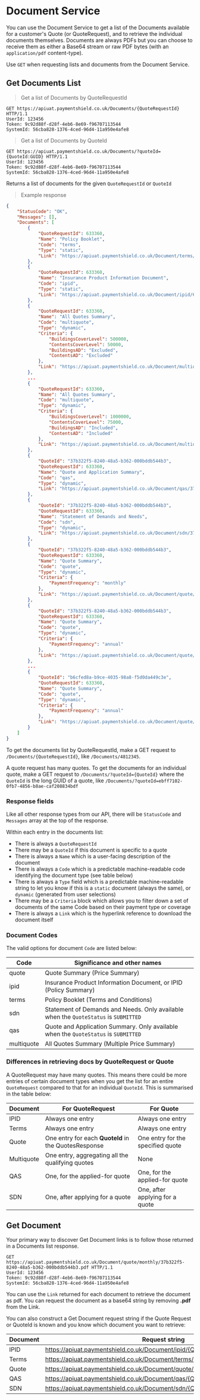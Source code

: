 # Document Service

You can use the Document Service to get a list of the Documents available for a customer's Quote (or QuoteRequest), and to retrieve the individual documents themselves. Documents are always PDFs but you can choose to receive them as either a Base64 stream or raw PDF bytes (with an `application/pdf` content-type).

Use `GET` when requesting lists and documents from the Document Service.

## Get Documents List

 > Get a list of Documents by QuoteRequestId
 
```http
GET https://apiuat.paymentshield.co.uk/Documents/{QuoteRequestId} HTTP/1.1
UserId: 123456
Token: 9c92d88f-d28f-4eb6-8e69-f96707113544
SystemId: 56cba828-1376-4ced-96d4-11a950e4afe8
```

 > Get a list of Documents by QuoteId
 
```http
GET https://apiuat.paymentshield.co.uk/Documents/?quoteId={QuoteId:GUID} HTTP/1.1
UserId: 123456
Token: 9c92d88f-d28f-4eb6-8e69-f96707113544
SystemId: 56cba828-1376-4ced-96d4-11a950e4afe8
```

Returns a list of documents for the given `QuoteRequestId` or `QuoteId`

> Example response

```json
{
    "StatusCode": "OK",
    "Messages": [],
    "Documents": [
        {
            "QuoteRequestId": 633360,
            "Name": "Policy Booklet",
            "Code": "terms",
            "Type": "static",
            "Link": "https://apiuat.paymentshield.co.uk/Document/terms/633360.pdf"
        },
        {
            "QuoteRequestId": 633360,
            "Name": "Insurance Product Information Document",
            "Code": "ipid",
            "Type": "static",
            "Link": "https://apiuat.paymentshield.co.uk/Document/ipid/633360.pdf"
        },
        {
            "QuoteRequestId": 633360,
            "Name": "All Quotes Summary",
            "Code": "multiquote",
            "Type": "dynamic",
            "Criteria": {
                "BuildingsCoverLevel": 500000,
                "ContentsCoverLevel": 50000,
                "BuildingsAD": "Excluded",
                "ContentsAD": "Excluded"
            },
            "Link": "https://apiuat.paymentshield.co.uk/Document/multiquote/633360.pdf?adb=excluded&adc=excluded&bcl=500000&ccl=50000"
        },
		...
        {
            "QuoteRequestId": 633360,
            "Name": "All Quotes Summary",
            "Code": "multiquote",
            "Type": "dynamic",
            "Criteria": {
                "BuildingsCoverLevel": 1000000,
                "ContentsCoverLevel": 75000,
                "BuildingsAD": "Included",
                "ContentsAD": "Included"
            },
            "Link": "https://apiuat.paymentshield.co.uk/Document/multiquote/633360.pdf?adb=included&adc=included&bcl=1000000&ccl=75000"
        },
        {
            "QuoteId": "37b322f5-8240-48a5-b362-000bddb544b3",
            "QuoteRequestId": 633360,
            "Name": "Quote and Application Summary",
            "Code": "qas",
            "Type": "dynamic",
            "Link": "https://apiuat.paymentshield.co.uk/Document/qas/37b322f5-8240-48a5-b362-000bddb544b3.pdf"
        },
        {
            "QuoteId": "37b322f5-8240-48a5-b362-000bddb544b3",
            "QuoteRequestId": 633360,
            "Name": "Statement of Demands and Needs",
            "Code": "sdn",
            "Type": "dynamic",
            "Link": "https://apiuat.paymentshield.co.uk/Document/sdn/37b322f5-8240-48a5-b362-000bddb544b3.pdf"
        },
        {
            "QuoteId": "37b322f5-8240-48a5-b362-000bddb544b3",
            "QuoteRequestId": 633360,
            "Name": "Quote Summary",
            "Code": "quote",
            "Type": "dynamic",
            "Criteria": {
                "PaymentFrequency": "monthly"
            },
            "Link": "https://apiuat.paymentshield.co.uk/Document/quote/monthly/37b322f5-8240-48a5-b362-000bddb544b3.pdf"
        },
        {
            "QuoteId": "37b322f5-8240-48a5-b362-000bddb544b3",
            "QuoteRequestId": 633360,
            "Name": "Quote Summary",
            "Code": "quote",
            "Type": "dynamic",
            "Criteria": {
                "PaymentFrequency": "annual"
            },
            "Link": "https://apiuat.paymentshield.co.uk/Document/quote/annual/37b322f5-8240-48a5-b362-000bddb544b3.pdf"
        },
		...
        {
            "QuoteId": "b6cfed8a-b9ce-4035-98a8-f5d0da449c3e",
            "QuoteRequestId": 633360,
            "Name": "Quote Summary",
            "Code": "quote",
            "Type": "dynamic",
            "Criteria": {
                "PaymentFrequency": "annual"
            },
            "Link": "https://apiuat.paymentshield.co.uk/Document/quote/annual/b6cfed8a-b9ce-4035-98a8-f5d0da449c3e.pdf"
        }
    ]
}
```

To get the documents list by QuoteRequestId, make a GET request to `/Documents/{QuoteRequestId}`, like `/Documents/4812345`. 

A quote request has many quotes. To get the documents for an individual quote, make a GET request to `/Documents/?quoteId={QuoteId}` where the `QuoteId` is the long GUID of a quote, like `/Documents/?quoteId=ebff7102-0fb7-4856-b8ae-caf208834bdf`

### Response fields

Like all other response types from our API, there will be `StatusCode` and `Messages` array at the top of the response.

Within each entry in the documents list:

 * There is always a `QuoteRequestId` 
 * There may be a `QuoteId` if this document is specific to a quote
 * There is always a `Name` which is a user-facing description of the document
 * There is always a `Code` which is a predictable machine-readable code identifying the document type (see table below)
 * There is always a `Type` field which is a predictable machine-readable string to let you know if this is a `static` document (always the same), or `dynamic` (generated from user selections)
 * There may be a `Criteria` block which allows you to filter down a set of documents of the same Code based on their payment type or coverage
 * There is always a `Link` which is the hyperlink reference to download the document itself
 
### Document Codes

The valid options for document `Code` are listed below:

Code     | Significance and other names
-------- | ----------------------------
quote       | Quote Summary (Price Summary)
ipid        | Insurance Product Information Document, or IPID (Policy Summary)
terms       | Policy Booklet (Terms and Conditions)
sdn         | Statement of Demands and Needs.  Only available when the `QuoteStatus` is `SUBMITTED`
qas         | Quote and Application Summary.  Only available when the `QuoteStatus` is `SUBMITTED`
multiquote  | All Quotes Summary (Multiple Price Summary)


### Differences in retrieving docs by QuoteRequest or Quote

A QuoteRequest may have many quotes.  This means there could be more entries of certain document types when you get the list for an entire `QuoteRequest` compared to that for an individual `QuoteId`. 
This is summarised in the table below:

Document | For QuoteRequest         | For Quote
-------- | ------------------------ | --------
IPID       | Always one entry                                        | Always one entry
Terms      | Always one entry                                        | Always one entry
Quote      | One entry for each **QuoteId** in the QuotesResponse    | One entry for the specified quote
Multiquote | One entry, aggregating all the qualifying quotes        | None
QAS        | One, for the applied-for quote                          | One, for the applied-for quote
SDN        | One, after applying for a quote                         | One, after applying for a quote



## Get Document

Your primary way to discover Get Document links is to follow those returned in a Documents list response.

```http
GET https://apiuat.paymentshield.co.uk/Document/quote/monthly/37b322f5-8240-48a5-b362-000bddb544b3.pdf HTTP/1.1
UserId: 123456
Token: 9c92d88f-d28f-4eb6-8e69-f96707113544
SystemId: 56cba828-1376-4ced-96d4-11a950e4afe8
```

You can use the `Link` returned for each document to retrieve the document as pdf.  You can request the document as a base64 string by removing **.pdf** from the Link.

You can also construct a Get Document request string if the Quote Request or QuoteId is known and you know which document you want to retrieve:


Document  | Request string
--------- | ----------------------------
IPID      | https://apiuat.paymentshield.co.uk/Document/ipid/{QuoteRequestId}
Terms     | https://apiuat.paymentshield.co.uk/Document/terms/{QuoteRequestId}
Quote     | https://apiuat.paymentshield.co.uk/Document/quote/{PaymentFrequency}/{QuoteId}
QAS       | https://apiuat.paymentshield.co.uk/Document/qas/{QuoteId}
SDN       | https://apiuat.paymentshield.co.uk/Document/sdn/{QuoteId}
